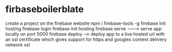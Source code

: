 # firbaseboilerblate
create a project on the firebase website
 npm i firebase-tools -g
firebase init hosting
firebase login
firebase init hosting
firebase serve ---> serve app locally on port 5000
firebase deploy --> deploy app to a live hosted url with an ssl certificate which gives support for https and googles content delivery network ssl